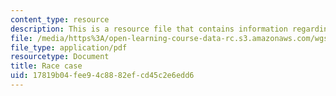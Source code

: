 ```yaml
---
content_type: resource
description: This is a resource file that contains information regarding race case.
file: /media/https%3A/open-learning-course-data-rc.s3.amazonaws.com/wgs-693-gender-race-and-the-complexities-of-science-and-technology-a-problem-based-learning-experiment-spring-2009/17819b04fee94c8882efcd45c2e6edd6_MITWGS_693S09_res01.pdf
file_type: application/pdf
resourcetype: Document
title: Race case
uid: 17819b04-fee9-4c88-82ef-cd45c2e6edd6
---
```

